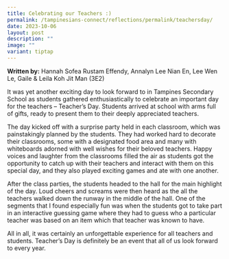 ```yaml
---
title: Celebrating our Teachers :)
permalink: /tampinesians-connect/reflections/permalink/teachersday/
date: 2023-10-06
layout: post
description: ""
image: ""
variant: tiptap
---
```

<p><strong>Written by:</strong> Hannah Sofea Rustam Effendy, Annalyn Lee Nian En, Lee Wen Le, Gaile &amp; Leila Koh Jit Man (3E2)</p><p>It was yet another exciting day to look forward to in Tampines Secondary School as students gathered enthusiastically to celebrate an important day for the teachers – Teacher’s Day. Students arrived at school with arms full of gifts, ready to present them to their deeply appreciated teachers.&nbsp;</p><p>The day kicked off with a surprise party held in each classroom, which was painstakingly planned by the students. They had worked hard to decorate their classrooms, some with a designated food area and many with whiteboards adorned with well wishes for their beloved teachers. Happy voices and laughter from the classrooms filled the air as students got the opportunity to catch up with their teachers and interact with them on this special day, and they also played exciting games and ate with one another.</p><p>After the class parties, the students headed to the hall for the main highlight of the day. Loud cheers and screams were then heard as the all the teachers walked down the runway in the middle of the hall. One of the segments that I found especially fun was when the students got to take part in an interactive guessing game where they had to guess who a particular teacher was based on an item which that teacher was known to have.</p><p>All in all, it was certainly an unforgettable experience for all teachers and students. Teacher’s Day is definitely be an event that all of us look forward to every year.</p>